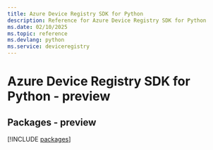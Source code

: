 ```yaml
---
title: Azure Device Registry SDK for Python
description: Reference for Azure Device Registry SDK for Python
ms.date: 02/10/2025
ms.topic: reference
ms.devlang: python
ms.service: deviceregistry
---
```

# Azure Device Registry SDK for Python - preview
## Packages - preview
[!INCLUDE [packages](device-registry-index.md)]